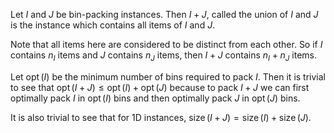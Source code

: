 Let $I$ and $J$ be bin-packing instances.
Then $I + J$, called the union of $I$ and $J$ is the instance
which contains all items of $I$ and $J$.

Note that all items here are considered to be distinct from each other.
So if $I$ contains $n_I$ items and $J$ contains $n_J$ items,
then $I+J$ contains $n_I + n_J$ items.

Let $\operatorname{opt}(I)$ be the minimum number of bins required to pack $I$.
Then it is trivial to see that $\operatorname{opt}(I+J) \le \operatorname{opt}(I) + \operatorname{opt}(J)$
because to pack $I+J$ we can first optimally pack $I$ in $\operatorname{opt}(I)$ bins
and then optimally pack $J$ in $\operatorname{opt}(J)$ bins.

It is also trivial to see that for 1D instances,
$\operatorname{size}(I+J) = \operatorname{size}(I) + \operatorname{size}(J)$.
